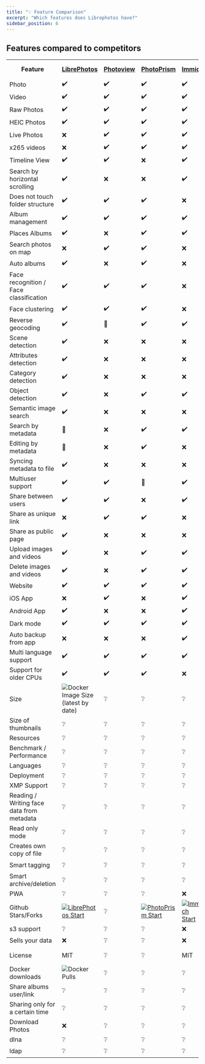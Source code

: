 ```yaml
---
title: "💡 Feature Comparison"
excerpt: "Which features does Librephotos have?"
sidebar_position: 6
---
```


## Features compared to competitors

<table>
    <p hidden>Contributors to table
    1. derneuere - Initial .md list
    2. Quartztester - html refactor, add programs, add categories
    </p>
    <tr>
        <th >Feature</th>
        <th><a href="https://github.com/LibrePhotos/LibrePhotos">LibrePhotos</a></th>
        <th><a href="https://github.com/Photoview/Photoview">Photoview</a></th>
        <th><a href="https://github.com/Photoprism/Photoprism">PhotoPrism</a></th>
        <th><a href="https://github.com/alextran1502/immich">Immich</a></th>
        <th><a href="https://github.com/photonixapp/photonix">Photonix</a></th>
        <th><a href="https://github.com/Webreaper/Damselfly">Damselfly</a></th>
        <th><a href="https://www.synology.com/en-us/dsm/feature/photos">Synology Photos</a></th>
        <th><a href="https://github.com/lomorage/homepage">Lomorage</a></th>
        <th><a href="https://github.com/Piwigo/Piwigo">Piwigo</a></th>
        <th><a href="https://github.com/photostructure">Photos tructure</a></th>
        <th><a href="https://github.com/bpatrik/PiGallery2/">PiGallery2</a></th>
        <th><a href="https://github.com/LycheeOrg/Lychee">Lychee</a></th>
        <th><a href="https://photos.google.com/">Google Photos</a></th>
       <th><a href="https://invent.kde.org/graphics/digikam">digiKam</a></th>
    </tr>
    <tr>
        <td>Photo</td>
        <p hidden>LibrePhotos</p>    <td>✔️</td>
        <p hidden>Photoview</p>      <td>✔️</td>
        <p hidden>PhotoPrism</p>     <td>✔️</td>
        <p hidden>Immich</p>         <td>✔️</td>
        <p hidden>Photonix</p>       <td>✔️</td>
        <p hidden>Damselfly</p>      <td>✔️</td>
        <p hidden>Synology Photos</p><td>✔️</td>
        <p hidden>Lomorage</p>       <td>✔️</td>
        <p hidden>Piwigo</p>         <td>✔️</td>
        <p hidden>Photostructure</p> <td>✔️</td>
        <p hidden>PiGallery2</p>     <td>✔️</td>
        <p hidden>Lychee</p>         <td>✔️</td>
        <p hidden>Google Photos</p>  <td>✔️</td>
        <p hidden>digiKam</p>        <td>✔️</td>
    </tr>
    <tr>
        <td>Video</td>
        <p hidden>LibrePhotos</p>    <td>✔️</td>
        <p hidden>Photoview</p>      <td>✔️</td>
        <p hidden>PhotoPrism</p>     <td>✔️</td>
        <p hidden>Immich</p>         <td>✔️</td>
        <p hidden>Photonix</p>       <td>✔️</td>
        <p hidden>Damselfly</p>      <td>❔</td>
        <p hidden>Synology Photos</p><td>✔️</td>
        <p hidden>Lomorage</p>       <td>❔</td>
        <p hidden>Piwigo</p>         <td>❔</td>
        <p hidden>Photostructure</p> <td>❔</td>
        <p hidden>PiGallery2</p>     <td>❔</td>
        <p hidden>Lychee</p>         <td>❔</td>
        <p hidden>Google Photos</p>  <td>✔️</td>
        <p hidden>digiKam</p>        <td>❔</td>
    </tr>
    <tr>
        <td>Raw Photos</td>
        <p hidden>LibrePhotos</p>    <td>✔️</td>
        <p hidden>Photoview</p>      <td>✔️</td>
        <p hidden>PhotoPrism</p>     <td>✔️</td>
        <p hidden>Immich</p>         <td>✔️</td>
        <p hidden>Photonix</p>       <td>✔️</td>
        <p hidden>Damselfly</p>      <td>❔</td>
        <p hidden>Synology Photos</p><td>✔️</td>
        <p hidden>Lomorage</p>       <td>❔</td>
        <p hidden>Piwigo</p>         <td>❔</td>
        <p hidden>Photostructure</p> <td>❔</td>
        <p hidden>PiGallery2</p>     <td>❔</td>
        <p hidden>Lychee</p>         <td>❔</td>
        <p hidden>Google Photos</p>  <td>✔️</td>
        <p hidden>digiKam</p>        <td>❔</td>
    </tr>
    <tr>
        <td>HEIC Photos</td>
        <p hidden>LibrePhotos</p>    <td>✔️</td>
        <p hidden>Photoview</p>      <td>✔️</td>
        <p hidden>PhotoPrism</p>     <td>✔️</td>
        <p hidden>Immich</p>         <td>✔️</td>
        <p hidden>Photonix</p>       <td>✔️</td>
        <p hidden>Damselfly</p>      <td>❔</td>
        <p hidden>Synology Photos</p><td>✔️</td>
        <p hidden>Lomorage</p>       <td>❔</td>
        <p hidden>Piwigo</p>         <td>❔</td>
        <p hidden>Photostructure</p> <td>❔</td>
        <p hidden>PiGallery2</p>     <td>❔</td>
        <p hidden>Lychee</p>         <td>❔</td>
        <p hidden>Google Photos</p>  <td>✔️</td>
        <p hidden>digiKam</p>        <td>❔</td>
    </tr>
    <tr>
        <td>Live Photos</td>
        <p hidden>LibrePhotos</p>    <td>❌</td>
        <p hidden>Photoview</p>      <td>✔️</td>
        <p hidden>PhotoPrism</p>     <td>✔️</td>
        <p hidden>Immich</p>         <td>✔️</td>
        <p hidden>Photonix</p>       <td>❌</td>
        <p hidden>Damselfly</p>      <td>❔</td>
        <p hidden>Synology Photos</p><td>✔️</td>
        <p hidden>Lomorage</p>       <td>❔</td>
        <p hidden>Piwigo</p>         <td>❔</td>
        <p hidden>Photostructure</p> <td>❔</td>
        <p hidden>PiGallery2</p>     <td>❔</td>
        <p hidden>Lychee</p>         <td>❔</td>
        <p hidden>Google Photos</p>  <td>✔️</td>
        <p hidden>digiKam</p>        <td>❔</td>
    </tr>
    <tr>
        <td>x265 videos</td>
        <p hidden>LibrePhotos</p>    <td>❌</td>
        <p hidden>Photoview</p>      <td>✔️</td>
        <p hidden>PhotoPrism</p>     <td>✔️</td>
        <p hidden>Immich</p>         <td>✔️</td>
        <p hidden>Photonix</p>       <td>❌</td>
        <p hidden>Damselfly</p>      <td>❔</td>
        <p hidden>Synology Photos</p><td>❔</td>
        <p hidden>Lomorage</p>       <td>❔</td>
        <p hidden>Piwigo</p>         <td>❔</td>
        <p hidden>Photostructure</p> <td>❔</td>
        <p hidden>PiGallery2</p>     <td>❔</td>
        <p hidden>Lychee</p>         <td>❔</td>
        <p hidden>Google Photos</p>  <td>✔️</td>
        <p hidden>digiKam</p>        <td>❔</td>
    </tr>
    <tr>
        <td>Timeline View</td>
        <p hidden>LibrePhotos</p>    <td>✔️</td>
        <p hidden>Photoview</p>      <td>✔️</td>
        <p hidden>PhotoPrism</p>     <td>❌</td>
        <p hidden>Immich</p>         <td>✔️</td>
        <p hidden>Photonix</p>       <td>✔️</td>
        <p hidden>Damselfly</p>      <td>❔</td>
        <p hidden>Synology Photos</p><td>✔️</td>
        <p hidden>Lomorage</p>       <td>❔</td>
        <p hidden>Piwigo</p>         <td>❔</td>
        <p hidden>Photostructure</p> <td>❔</td>
        <p hidden>PiGallery2</p>     <td>❔</td>
        <p hidden>Lychee</p>         <td>❔</td>
        <p hidden>Google Photos</p>  <td>✔️</td>
        <p hidden>digiKam</p>        <td>❔</td>
    </tr>
    <tr>
        <td>Search by horizontal scrolling</td>
        <p hidden>LibrePhotos</p>    <td>✔️</td>
        <p hidden>Photoview</p>      <td>❌</td>
        <p hidden>PhotoPrism</p>     <td>❌</td>
        <p hidden>Immich</p>         <td>✔️</td>
        <p hidden>Photonix</p>       <td>❌</td>
        <p hidden>Damselfly</p>      <td>❔</td>
        <p hidden>Synology Photos</p><td>❔</td>
        <p hidden>Lomorage</p>       <td>❔</td>
        <p hidden>Piwigo</p>         <td>❔</td>
        <p hidden>Photostructure</p> <td>❔</td>
        <p hidden>PiGallery2</p>     <td>❔</td>
        <p hidden>Lychee</p>         <td>❔</td>
        <p hidden>Google Photos</p>  <td>❌</td>
        <p hidden>digiKam</p>        <td>❔</td>
    </tr>
    <tr>
        <td>Does not touch folder structure</td>
        <p hidden>LibrePhotos</p>    <td>✔️</td>
        <p hidden>Photoview</p>      <td>✔️</td>
        <p hidden>PhotoPrism</p>     <td>✔️</td>
        <p hidden>Immich</p>         <td>❌</td>
        <p hidden>Photonix</p>       <td>❌</td>
        <p hidden>Damselfly</p>      <td>❔</td>
        <p hidden>Synology Photos</p><td>✔️</td>
        <p hidden>Lomorage</p>       <td>❔</td>
        <p hidden>Piwigo</p>         <td>❔</td>
        <p hidden>Photostructure</p> <td>❔</td>
        <p hidden>PiGallery2</p>     <td>❔</td>
        <p hidden>Lychee</p>         <td>❔</td>
        <p hidden>Google Photos</p>  <td>✔️</td>
        <p hidden>digiKam</p>        <td>❔</td>
    </tr>
    <tr>
        <td>Album management</td>
        <p hidden>LibrePhotos</p>    <td>✔️</td>
        <p hidden>Photoview</p>      <td>✔️</td>
        <p hidden>PhotoPrism</p>     <td>✔️</td>
        <p hidden>Immich</p>         <td>✔️</td>
        <p hidden>Photonix</p>       <td>✔️</td>
        <p hidden>Damselfly</p>      <td>❔</td>
        <p hidden>Synology Photos</p><td>✔️</td>
        <p hidden>Lomorage</p>       <td>❔</td>
        <p hidden>Piwigo</p>         <td>❔</td>
        <p hidden>Photostructure</p> <td>❔</td>
        <p hidden>PiGallery2</p>     <td>❔</td>
        <p hidden>Lychee</p>         <td>❔</td>
        <p hidden>Google Photos</p>  <td>✔️</td>
        <p hidden>digiKam</p>        <td>❔</td>
    </tr>
    <tr>
        <td>Places Albums</td>
        <p hidden>LibrePhotos</p>    <td>✔️</td>
        <p hidden>Photoview</p>      <td>❌</td>
        <p hidden>PhotoPrism</p>     <td>✔️</td>
        <p hidden>Immich</p>         <td>✔️</td>
        <p hidden>Photonix</p>       <td>✔️</td>
        <p hidden>Damselfly</p>      <td>❔</td>
        <p hidden>Synology Photos</p><td>✔️</td>
        <p hidden>Lomorage</p>       <td>❔</td>
        <p hidden>Piwigo</p>         <td>❔</td>
        <p hidden>Photostructure</p> <td>❔</td>
        <p hidden>PiGallery2</p>     <td>❔</td>
        <p hidden>Lychee</p>         <td>❔</td>
        <p hidden>Google Photos</p>  <td>✔️</td>
        <p hidden>digiKam</p>        <td>❔</td>
    </tr>
    <tr>
        <td>Search photos on map</td>
        <p hidden>LibrePhotos</p>    <td>❌</td>
        <p hidden>Photoview</p>      <td>✔️</td>
        <p hidden>PhotoPrism</p>     <td>✔️</td>
        <p hidden>Immich</p>         <td>❌</td>
        <p hidden>Photonix</p>       <td>✔️</td>
        <p hidden>Damselfly</p>      <td>❔</td>
        <p hidden>Synology Photos</p><td>✔️</td>
        <p hidden>Lomorage</p>       <td>❔</td>
        <p hidden>Piwigo</p>         <td>❔</td>
        <p hidden>Photostructure</p> <td>❔</td>
        <p hidden>PiGallery2</p>     <td>❔</td>
        <p hidden>Lychee</p>         <td>❔</td>
        <p hidden>Google Photos</p>  <td>✔️</td>
        <p hidden>digiKam</p>        <td>❔</td>
    </tr>
    <tr>
        <td>Auto albums</td>
        <p hidden>LibrePhotos</p>    <td>✔️</td>
        <p hidden>Photoview</p>      <td>❌</td>
        <p hidden>PhotoPrism</p>     <td>✔️</td>
        <p hidden>Immich</p>         <td>❌</td>
        <p hidden>Photonix</p>       <td>❌</td>
        <p hidden>Damselfly</p>      <td>❔</td>
        <p hidden>Synology Photos</p><td>✔️</td>
        <p hidden>Lomorage</p>       <td>❔</td>
        <p hidden>Piwigo</p>         <td>❔</td>
        <p hidden>Photostructure</p> <td>❔</td>
        <p hidden>PiGallery2</p>     <td>❔</td>
        <p hidden>Lychee</p>         <td>❔</td>
        <p hidden>Google Photos</p>  <td>✔️</td>
        <p hidden>digiKam</p>        <td>❔</td>
    </tr>
    <tr>
        <td>Face recognition / Face classification</td>
        <p hidden>LibrePhotos</p>    <td>✔️</td>
        <p hidden>Photoview</p>      <td>✔️</td>
        <p hidden>PhotoPrism</p>     <td>✔️</td>
        <p hidden>Immich</p>         <td>❌</td>
        <p hidden>Photonix</p>       <td>✔️</td>
        <p hidden>Damselfly</p>      <td>❔</td>
        <p hidden>Synology Photos</p><td>✔️<a href="https://kb.synology.com/en-uk/DSM/tutorial/Which_Synology_NAS_models_support_the_facial_recognition_feature_on_Synology_Photos">*</a></td>
        <p hidden>Lomorage</p>       <td>❔</td>
        <p hidden>Piwigo</p>         <td>❔</td>
        <p hidden>Photostructure</p> <td>❔</td>
        <p hidden>PiGallery2</p>     <td>❔</td>
        <p hidden>Lychee</p>         <td>❔</td>
        <p hidden>Google Photos</p>  <td>✔️</td>
        <p hidden>digiKam</p>        <td>❔</td>
    </tr>
    <tr>
        <td>Face clustering</td>
        <p hidden>LibrePhotos</p>    <td>✔️</td>
        <p hidden>Photoview</p>      <td>✔️</td>
        <p hidden>PhotoPrism</p>     <td>✔️</td>
        <p hidden>Immich</p>         <td>❌</td>
        <p hidden>Photonix</p>       <td>❌</td>
        <p hidden>Damselfly</p>      <td>❔</td>
        <p hidden>Synology Photos</p><td>✔️</td>
        <p hidden>Lomorage</p>       <td>❔</td>
        <p hidden>Piwigo</p>         <td>❔</td>
        <p hidden>Photostructure</p> <td>❔</td>
        <p hidden>PiGallery2</p>     <td>❔</td>
        <p hidden>Lychee</p>         <td>❔</td>
        <p hidden>Google Photos</p>  <td>✔️</td>
        <p hidden>digiKam</p>        <td>❔</td>
    </tr>
    <tr>
        <td>Reverse geocoding</td>
        <p hidden>LibrePhotos</p>    <td>✔️</td>
        <p hidden>Photoview</p>      <td>🚧</td>
        <p hidden>PhotoPrism</p>     <td>✔️</td>
        <p hidden>Immich</p>         <td>✔️</td>
        <p hidden>Photonix</p>       <td>✔️</td>
        <p hidden>Damselfly</p>      <td>❔</td>
        <p hidden>Synology Photos</p><td>❌</td>
        <p hidden>Lomorage</p>       <td>❔</td>
        <p hidden>Piwigo</p>         <td>❔</td>
        <p hidden>Photostructure</p> <td>❔</td>
        <p hidden>PiGallery2</p>     <td>❔</td>
        <p hidden>Lychee</p>         <td>❔</td>
        <p hidden>Google Photos</p>  <td>✔️</td>
        <p hidden>digiKam</p>        <td>❔</td>
    </tr>
    <tr>
        <td>Scene detection</td>
        <p hidden>LibrePhotos</p>    <td>✔️</td>
        <p hidden>Photoview</p>      <td>❌</td>
        <p hidden>PhotoPrism</p>     <td>❌</td>
        <p hidden>Immich</p>         <td>❌</td>
        <p hidden>Photonix</p>       <td>❌</td>
        <p hidden>Damselfly</p>      <td>❔</td>
        <p hidden>Synology Photos</p><td>❔</td>
        <p hidden>Lomorage</p>       <td>❔</td>
        <p hidden>Piwigo</p>         <td>❔</td>
        <p hidden>Photostructure</p> <td>❔</td>
        <p hidden>PiGallery2</p>     <td>❔</td>
        <p hidden>Lychee</p>         <td>❔</td>
        <p hidden>Google Photos</p>  <td>✔️</td>
        <p hidden>digiKam</p>        <td>❔</td>
    </tr>
    <tr>
        <td>Attributes detection</td>
        <p hidden>LibrePhotos</p>    <td>✔️</td>
        <p hidden>Photoview</p>      <td>❌</td>
        <p hidden>PhotoPrism</p>     <td>❌</td>
        <p hidden>Immich</p>         <td>❌</td>
        <p hidden>Photonix</p>       <td>✔️</td>
        <p hidden>Damselfly</p>      <td>❔</td>
        <p hidden>Synology Photos</p><td>❔</td>
        <p hidden>Lomorage</p>       <td>❔</td>
        <p hidden>Piwigo</p>         <td>❔</td>
        <p hidden>Photostructure</p> <td>❔</td>
        <p hidden>PiGallery2</p>     <td>❔</td>
        <p hidden>Lychee</p>         <td>❔</td>
        <p hidden>Google Photos</p>  <td>✔️</td>
        <p hidden>digiKam</p>        <td>❔</td>
    </tr>
    <tr>
        <td>Category detection</td>
        <p hidden>LibrePhotos</p>    <td>✔️</td>
        <p hidden>Photoview</p>      <td>❌</td>
        <p hidden>PhotoPrism</p>     <td>❌</td>
        <p hidden>Immich</p>         <td>❌</td>
        <p hidden>Photonix</p>       <td>❌</td>
        <p hidden>Damselfly</p>      <td>❔</td>
        <p hidden>Synology Photos</p><td>❔</td>
        <p hidden>Lomorage</p>       <td>❔</td>
        <p hidden>Piwigo</p>         <td>❔</td>
        <p hidden>Photostructure</p> <td>❔</td>
        <p hidden>PiGallery2</p>     <td>❔</td>
        <p hidden>Lychee</p>         <td>❔</td>
        <p hidden>Google Photos</p>  <td>✔️</td>
        <p hidden>digiKam</p>        <td>❔</td>
    </tr>
    <tr>
        <td>Object detection</td>
        <p hidden>LibrePhotos</p>    <td>✔️</td>
        <p hidden>Photoview</p>      <td>❌</td>
        <p hidden>PhotoPrism</p>     <td>✔️</td>
        <p hidden>Immich</p>         <td>✔️</td>
        <p hidden>Photonix</p>       <td>✔️</td>
        <p hidden>Damselfly</p>      <td>❔</td>
        <p hidden>Synology Photos</p><td>✔️</td>
        <p hidden>Lomorage</p>       <td>❔</td>
        <p hidden>Piwigo</p>         <td>❔</td>
        <p hidden>Photostructure</p> <td>❔</td>
        <p hidden>PiGallery2</p>     <td>❔</td>
        <p hidden>Lychee</p>         <td>❔</td>
        <p hidden>Google Photos</p>  <td>✔️</td>
        <p hidden>digiKam</p>        <td>❔</td>
    </tr>
    <tr>
        <td>Semantic image search</td>
        <p hidden>LibrePhotos</p>    <td>✔️</td>
        <p hidden>Photoview</p>      <td>❌</td>
        <p hidden>PhotoPrism</p>     <td>❌</td>
        <p hidden>Immich</p>         <td>❌</td>
        <p hidden>Photonix</p>       <td>❌</td>
        <p hidden>Damselfly</p>      <td>❔</td>
        <p hidden>Synology Photos</p><td>❔</td>
        <p hidden>Lomorage</p>       <td>❔</td>
        <p hidden>Piwigo</p>         <td>❔</td>
        <p hidden>Photostructure</p> <td>❔</td>
        <p hidden>PiGallery2</p>     <td>❔</td>
        <p hidden>Lychee</p>         <td>❔</td>
        <p hidden>Google Photos</p>  <td>✔️</td>
        <p hidden>digiKam</p>        <td>❔</td>
    </tr>
    <tr>
        <td>Search by metadata</td>
        <p hidden>LibrePhotos</p>    <td>🚧</td>
        <p hidden>Photoview</p>      <td>❌</td>
        <p hidden>PhotoPrism</p>     <td>✔️</td>
        <p hidden>Immich</p>         <td>✔️</td>
        <p hidden>Photonix</p>       <td>✔️</td>
        <p hidden>Damselfly</p>      <td>❔</td>
        <p hidden>Synology Photos</p><td>✔️</td>
        <p hidden>Lomorage</p>       <td>❔</td>
        <p hidden>Piwigo</p>         <td>❔</td>
        <p hidden>Photostructure</p> <td>❔</td>
        <p hidden>PiGallery2</p>     <td>❔</td>
        <p hidden>Lychee</p>         <td>❔</td>
        <p hidden>Google Photos</p>  <td>✔️</td>
        <p hidden>digiKam</p>        <td>❔</td>
    </tr>
    <tr>
        <td>Editing by metadata</td>
        <p hidden>LibrePhotos</p>    <td>🚧</td>
        <p hidden>Photoview</p>      <td>❌</td>
        <p hidden>PhotoPrism</p>     <td>✔️</td>
        <p hidden>Immich</p>         <td>❌</td>
        <p hidden>Photonix</p>       <td>❌</td>
        <p hidden>Damselfly</p>      <td>❔</td>
        <p hidden>Synology Photos</p><td>❔</td>
        <p hidden>Lomorage</p>       <td>❔</td>
        <p hidden>Piwigo</p>         <td>❔</td>
        <p hidden>Photostructure</p> <td>❔</td>
        <p hidden>PiGallery2</p>     <td>❔</td>
        <p hidden>Lychee</p>         <td>❔</td>
        <p hidden>Google Photos</p>  <td>❔</td>
        <p hidden>digiKam</p>        <td>❔</td>
    </tr>
    <tr>
        <td>Syncing metadata to file</td>
        <p hidden>LibrePhotos</p>    <td>✔️</td>
        <p hidden>Photoview</p>      <td>❌</td>
        <p hidden>PhotoPrism</p>     <td>❌</td>
        <p hidden>Immich</p>         <td>❌</td>
        <p hidden>Photonix</p>       <td>❌</td>
        <p hidden>Damselfly</p>      <td>❔</td>
        <p hidden>Synology Photos</p><td>❔</td>
        <p hidden>Lomorage</p>       <td>❔</td>
        <p hidden>Piwigo</p>         <td>❔</td>
        <p hidden>Photostructure</p> <td>❔</td>
        <p hidden>PiGallery2</p>     <td>❔</td>
        <p hidden>Lychee</p>         <td>❔</td>
        <p hidden>Google Photos</p>  <td>❔</td>
        <p hidden>digiKam</p>        <td>❔</td>
    </tr>
    <tr>
        <td>Multiuser support</td>
        <p hidden>LibrePhotos</p>    <td>✔️</td>
        <p hidden>Photoview</p>      <td>✔️</td>
        <p hidden>PhotoPrism</p>     <td>🚧</td>
        <p hidden>Immich</p>         <td>✔️</td>
        <p hidden>Photonix</p>       <td>❌</td>
        <p hidden>Damselfly</p>      <td>❔</td>
        <p hidden>Synology Photos</p><td>✔️</td>
        <p hidden>Lomorage</p>       <td>❔</td>
        <p hidden>Piwigo</p>         <td>❔</td>
        <p hidden>Photostructure</p> <td>❔</td>
        <p hidden>PiGallery2</p>     <td>❔</td>
        <p hidden>Lychee</p>         <td>❔</td>
        <p hidden>Google Photos</p>  <td>✔️</td>
        <p hidden>digiKam</p>        <td>❔</td>
    </tr>
    <tr>
        <td>Share between users</td>
        <p hidden>LibrePhotos</p>    <td>✔️</td>
        <p hidden>Photoview</p>      <td>✔️</td>
        <p hidden>PhotoPrism</p>     <td>❌</td>
        <p hidden>Immich</p>         <td>✔️</td>
        <p hidden>Photonix</p>       <td>❌</td>
        <p hidden>Damselfly</p>      <td>❔</td>
        <p hidden>Synology Photos</p><td>✔️</td>
        <p hidden>Lomorage</p>       <td>❔</td>
        <p hidden>Piwigo</p>         <td>❔</td>
        <p hidden>Photostructure</p> <td>❔</td>
        <p hidden>PiGallery2</p>     <td>❔</td>
        <p hidden>Lychee</p>         <td>❔</td>
        <p hidden>Google Photos</p>  <td>✔️</td>
        <p hidden>digiKam</p>        <td>❔</td>
    </tr>
    <tr>
        <td>Share as unique link</td>
        <p hidden>LibrePhotos</p>    <td>❌</td>
        <p hidden>Photoview</p>      <td>✔️</td>
        <p hidden>PhotoPrism</p>     <td>✔️</td>
        <p hidden>Immich</p>         <td>❌</td>
        <p hidden>Photonix</p>       <td>❌</td>
        <p hidden>Damselfly</p>      <td>❔</td>
        <p hidden>Synology Photos</p><td>✔️</td>
        <p hidden>Lomorage</p>       <td>❔</td>
        <p hidden>Piwigo</p>         <td>❔</td>
        <p hidden>Photostructure</p> <td>❔</td>
        <p hidden>PiGallery2</p>     <td>❔</td>
        <p hidden>Lychee</p>         <td>❔</td>
        <p hidden>Google Photos</p>  <td>✔️</td>
        <p hidden>digiKam</p>        <td>❔</td>
    </tr>
    <tr>
        <td>Share as public page</td>
        <p hidden>LibrePhotos</p>    <td>✔️</td>
        <p hidden>Photoview</p>      <td>❌</td>
        <p hidden>PhotoPrism</p>     <td>❌</td>
        <p hidden>Immich</p>         <td>❌</td>
        <p hidden>Photonix</p>       <td>❌</td>
        <p hidden>Damselfly</p>      <td>❔</td>
        <p hidden>Synology Photos</p><td>✔️</td>
        <p hidden>Lomorage</p>       <td>❔</td>
        <p hidden>Piwigo</p>         <td>❔</td>
        <p hidden>Photostructure</p> <td>❔</td>
        <p hidden>PiGallery2</p>     <td>❔</td>
        <p hidden>Lychee</p>         <td>❔</td>
        <p hidden>Google Photos</p>  <td>❔</td>
        <p hidden>digiKam</p>        <td>❔</td>
    </tr>
    <tr>
        <td>Upload images and videos</td>
        <p hidden>LibrePhotos</p>    <td>✔️</td>
        <p hidden>Photoview</p>      <td>❌</td>
        <p hidden>PhotoPrism</p>     <td>✔️</td>
        <p hidden>Immich</p>         <td>✔️</td>
        <p hidden>Photonix</p>       <td>🚧</td>
        <p hidden>Damselfly</p>      <td>❔</td>
        <p hidden>Synology Photos</p><td>✔️</td>
        <p hidden>Lomorage</p>       <td>❔</td>
        <p hidden>Piwigo</p>         <td>❔</td>
        <p hidden>Photostructure</p> <td>❔</td>
        <p hidden>PiGallery2</p>     <td>❔</td>
        <p hidden>Lychee</p>         <td>❔</td>
        <p hidden>Google Photos</p>  <td>✔️</td>
        <p hidden>digiKam</p>        <td>❔</td>
    </tr>
    <tr>
        <td>Delete images and videos</td>
        <p hidden>LibrePhotos</p>    <td>✔️</td>
        <p hidden>Photoview</p>      <td>❌</td>
        <p hidden>PhotoPrism</p>     <td>✔️</td>
        <p hidden>Immich</p>         <td>✔️</td>
        <p hidden>Photonix</p>       <td>❌</td>
        <p hidden>Damselfly</p>      <td>❔</td>
        <p hidden>Synology Photos</p><td>✔️</td>
        <p hidden>Lomorage</p>       <td>❔</td>
        <p hidden>Piwigo</p>         <td>❔</td>
        <p hidden>Photostructure</p> <td>❔</td>
        <p hidden>PiGallery2</p>     <td>❔</td>
        <p hidden>Lychee</p>         <td>❔</td>
        <p hidden>Google Photos</p>  <td>✔️</td>
        <p hidden>digiKam</p>        <td>❔</td>
    </tr>
    <tr>
        <td>Website</td>
        <p hidden>LibrePhotos</p>    <td>✔️</td>
        <p hidden>Photoview</p>      <td>✔️</td>
        <p hidden>PhotoPrism</p>     <td>✔️</td>
        <p hidden>Immich</p>         <td>✔️</td>
        <p hidden>Photonix</p>       <td>✔️</td>
        <p hidden>Damselfly</p>      <td>❔</td>
        <p hidden>Synology Photos</p><td>✔️</td>
        <p hidden>Lomorage</p>       <td>❔</td>
        <p hidden>Piwigo</p>         <td>❔</td>
        <p hidden>Photostructure</p> <td>❔</td>
        <p hidden>PiGallery2</p>     <td>❔</td>
        <p hidden>Lychee</p>         <td>❔</td>
        <p hidden>Google Photos</p>  <td>✔️</td>
        <p hidden>digiKam</p>        <td>❔</td>
    </tr>
    <tr>
        <td>iOS App</td>
        <p hidden>LibrePhotos</p>    <td>❌</td>
        <p hidden>Photoview</p>      <td>✔️</td>
        <p hidden>PhotoPrism</p>     <td>❌</td>
        <p hidden>Immich</p>         <td>✔️</td>
        <p hidden>Photonix</p>       <td>✔️</td>
        <p hidden>Damselfly</p>      <td>❔</td>
        <p hidden>Synology Photos</p><td>✔️</td>
        <p hidden>Lomorage</p>       <td>❔</td>
        <p hidden>Piwigo</p>         <td>❔</td>
        <p hidden>Photostructure</p> <td>❔</td>
        <p hidden>PiGallery2</p>     <td>❔</td>
        <p hidden>Lychee</p>         <td>❔</td>
        <p hidden>Google Photos</p>  <td>✔️</td>
        <p hidden>digiKam</p>        <td>❔</td>
    </tr>
    <tr>
        <td>Android App</td>
        <p hidden>LibrePhotos</p>    <td>✔️</td>
        <p hidden>Photoview</p>      <td>❌</td>
        <p hidden>PhotoPrism</p>     <td>❌</td>
        <p hidden>Immich</p>         <td>✔️</td>
        <p hidden>Photonix</p>       <td>✔️</td>
        <p hidden>Damselfly</p>      <td>❔</td>
        <p hidden>Synology Photos</p><td>✔️</td>
        <p hidden>Lomorage</p>       <td>❔</td>
        <p hidden>Piwigo</p>         <td>❔</td>
        <p hidden>Photostructure</p> <td>❔</td>
        <p hidden>PiGallery2</p>     <td>❔</td>
        <p hidden>Lychee</p>         <td>❔</td>
        <p hidden>Google Photos</p>  <td>✔️</td>
        <p hidden>digiKam</p>        <td>❔</td>
    </tr>
    <tr>
        <td>Dark mode</td>
        <p hidden>LibrePhotos</p>    <td>✔️</td>
        <p hidden>Photoview</p>      <td>✔️</td>
        <p hidden>PhotoPrism</p>     <td>✔️</td>
        <p hidden>Immich</p>         <td>✔️</td>
        <p hidden>Photonix</p>       <td>✔️</td>
        <p hidden>Damselfly</p>      <td>❔</td>
        <p hidden>Synology Photos</p><td>❔</td>
        <p hidden>Lomorage</p>       <td>❔</td>
        <p hidden>Piwigo</p>         <td>❔</td>
        <p hidden>Photostructure</p> <td>❔</td>
        <p hidden>PiGallery2</p>     <td>❔</td>
        <p hidden>Lychee</p>         <td>❔</td>
        <p hidden>Google Photos</p>  <td>❔</td>
        <p hidden>digiKam</p>        <td>❔</td>
    </tr>
    <tr>
        <td>Auto backup from app</td>
        <p hidden>LibrePhotos</p>    <td>❌</td>
        <p hidden>Photoview</p>      <td>❌</td>
        <p hidden>PhotoPrism</p>     <td>❌</td>
        <p hidden>Immich</p>         <td>✔️</td>
        <p hidden>Photonix</p>       <td>❌</td>
        <p hidden>Damselfly</p>      <td>❔</td>
        <p hidden>Synology Photos</p><td>✔️</td>
        <p hidden>Lomorage</p>       <td>❔</td>
        <p hidden>Piwigo</p>         <td>❔</td>
        <p hidden>Photostructure</p> <td>❔</td>
        <p hidden>PiGallery2</p>     <td>❔</td>
        <p hidden>Lychee</p>         <td>❔</td>
        <p hidden>Google Photos</p>  <td>✔️</td>
        <p hidden>digiKam</p>        <td>❔</td>
    </tr>
    <tr>
        <td>Multi language support</td>
        <p hidden>LibrePhotos</p>    <td>✔️</td>
        <p hidden>Photoview</p>      <td>✔️</td>
        <p hidden>PhotoPrism</p>     <td>✔️</td>
        <p hidden>Immich</p>         <td>✔️</td>
        <p hidden>Photonix</p>       <td>❌</td>
        <p hidden>Damselfly</p>      <td>❔</td>
        <p hidden>Synology Photos</p><td>✔️</td>
        <p hidden>Lomorage</p>       <td>❔</td>
        <p hidden>Piwigo</p>         <td>❔</td>
        <p hidden>Photostructure</p> <td>❔</td>
        <p hidden>PiGallery2</p>     <td>❔</td>
        <p hidden>Lychee</p>         <td>❔</td>
        <p hidden>Google Photos</p>  <td>✔️</td>
        <p hidden>digiKam</p>        <td>❔</td>
    </tr>
    <tr>
        <td>Support for older CPUs</td>
        <p hidden>LibrePhotos</p>    <td>✔️</td>
        <p hidden>Photoview</p>      <td>✔️</td>
        <p hidden>PhotoPrism</p>     <td>✔️</td>
        <p hidden>Immich</p>         <td>❌</td>
        <p hidden>Photonix</p>       <td>✔️</td>
        <p hidden>Damselfly</p>      <td>❔</td>
        <p hidden>Synology Photos</p><td>✔️</td>
        <p hidden>Lomorage</p>       <td>❔</td>
        <p hidden>Piwigo</p>         <td>❔</td>
        <p hidden>Photostructure</p> <td>❔</td>
        <p hidden>PiGallery2</p>     <td>❔</td>
        <p hidden>Lychee</p>         <td>❔</td>
        <p hidden>Google Photos</p>  <td>N/A</td>
        <p hidden>digiKam</p>        <td>❔</td>
    </tr>
    <tr>
        <td>Size</td>
        <p hidden>LibrePhotos</p>    <td><img alt="Docker Image Size (latest by date)" src="https://img.shields.io/docker/image-size/reallibrephotos/singleton"/></td>
        <p hidden>Photoview</p>      <td>❔</td>
        <p hidden>PhotoPrism</p>     <td>❔</td>
        <p hidden>Immich</p>         <td>❔</td>
        <p hidden>Photonix</p>       <td>❔</td>
        <p hidden>Damselfly</p>      <td>❔</td>
        <p hidden>Synology Photos</p><td>❔</td>
        <p hidden>Lomorage</p>       <td>❔</td>
        <p hidden>Piwigo</p>         <td>❔</td>
        <p hidden>Photostructure</p> <td>❔</td>
        <p hidden>PiGallery2</p>     <td>❔</td>
        <p hidden>Lychee</p>         <td>❔</td>
        <p hidden>Google Photos</p>  <td>N/A</td>
        <p hidden>digiKam</p>        <td>❔</td>
    </tr>
    <tr>
        <td>Size of thumbnails</td>
        <p hidden>LibrePhotos</p>    <td>❔</td>
        <p hidden>Photoview</p>      <td>❔</td>
        <p hidden>PhotoPrism</p>     <td>❔</td>
        <p hidden>Immich</p>         <td>❔</td>
        <p hidden>Photonix</p>       <td>❔</td>
        <p hidden>Damselfly</p>      <td>❔</td>
        <p hidden>Synology Photos</p><td>❔</td>
        <p hidden>Lomorage</p>       <td>❔</td>
        <p hidden>Piwigo</p>         <td>❔</td>
        <p hidden>Photostructure</p> <td>❔</td>
        <p hidden>PiGallery2</p>     <td>❔</td>
        <p hidden>Lychee</p>         <td>❔</td>
        <p hidden>Google Photos</p>  <td>❔</td>
        <p hidden>digiKam</p>        <td>❔</td>
    </tr>
    <tr>
        <td>Resources</td>
        <p hidden>LibrePhotos</p>    <td>❔</td>
        <p hidden>Photoview</p>      <td>❔</td>
        <p hidden>PhotoPrism</p>     <td>❔</td>
        <p hidden>Immich</p>         <td>❔</td>
        <p hidden>Photonix</p>       <td>❔</td>
        <p hidden>Damselfly</p>      <td>❔</td>
        <p hidden>Synology Photos</p><td>❔</td>
        <p hidden>Lomorage</p>       <td>❔</td>
        <p hidden>Piwigo</p>         <td>❔</td>
        <p hidden>Photostructure</p> <td>❔</td>
        <p hidden>PiGallery2</p>     <td>❔</td>
        <p hidden>Lychee</p>         <td>❔</td>
        <p hidden>Google Photos</p>  <td>N/A</td>
        <p hidden>digiKam</p>        <td>❔</td>
    </tr>
    <tr>
        <td>Benchmark / Performance</td>
        <p hidden>LibrePhotos</p>    <td>❔</td>
        <p hidden>Photoview</p>      <td>❔</td>
        <p hidden>PhotoPrism</p>     <td>❔</td>
        <p hidden>Immich</p>         <td>❔</td>
        <p hidden>Photonix</p>       <td>❔</td>
        <p hidden>Damselfly</p>      <td>❔</td>
        <p hidden>Synology Photos</p><td>❔</td>
        <p hidden>Lomorage</p>       <td>❔</td>
        <p hidden>Piwigo</p>         <td>❔</td>
        <p hidden>Photostructure</p> <td>❔</td>
        <p hidden>PiGallery2</p>     <td>❔</td>
        <p hidden>Lychee</p>         <td>❔</td>
        <p hidden>Google Photos</p>  <td>❔</td>
        <p hidden>digiKam</p>        <td>❔</td>
    </tr>
    <tr>
        <td>Languages</td>
        <p hidden>LibrePhotos</p>    <td>❔</td>
        <p hidden>Photoview</p>      <td>❔</td>
        <p hidden>PhotoPrism</p>     <td>❔</td>
        <p hidden>Immich</p>         <td>❔</td>
        <p hidden>Photonix</p>       <td>❔</td>
        <p hidden>Damselfly</p>      <td>❔</td>
        <p hidden>Synology Photos</p><td>❔</td>
        <p hidden>Lomorage</p>       <td>❔</td>
        <p hidden>Piwigo</p>         <td>❔</td>
        <p hidden>Photostructure</p> <td>❔</td>
        <p hidden>PiGallery2</p>     <td>❔</td>
        <p hidden>Lychee</p>         <td>❔</td>
        <p hidden>Google Photos</p>  <td>❔</td>
        <p hidden>digiKam</p>        <td>❔</td>
    </tr>
    <tr>
        <td>Deployment</td>
        <p hidden>LibrePhotos</p>    <td>❔</td>
        <p hidden>Photoview</p>      <td>❔</td>
        <p hidden>PhotoPrism</p>     <td>❔</td>
        <p hidden>Immich</p>         <td>❔</td>
        <p hidden>Photonix</p>       <td>❔</td>
        <p hidden>Damselfly</p>      <td>❔</td>
        <p hidden>Synology Photos</p><td>❔</td>
        <p hidden>Lomorage</p>       <td>❔</td>
        <p hidden>Piwigo</p>         <td>❔</td>
        <p hidden>Photostructure</p> <td>❔</td>
        <p hidden>PiGallery2</p>     <td>❔</td>
        <p hidden>Lychee</p>         <td>❔</td>
        <p hidden>Google Photos</p>  <td>SaaS</td>
        <p hidden>digiKam</p>        <td>❔</td>
    </tr>
    <tr>
        <td>XMP Support</td>
        <p hidden>LibrePhotos</p>    <td>❔</td>
        <p hidden>Photoview</p>      <td>❔</td>
        <p hidden>PhotoPrism</p>     <td>❔</td>
        <p hidden>Immich</p>         <td>❔</td>
        <p hidden>Photonix</p>       <td>❔</td>
        <p hidden>Damselfly</p>      <td>❔</td>
        <p hidden>Synology Photos</p><td>❔</td>
        <p hidden>Lomorage</p>       <td>❔</td>
        <p hidden>Piwigo</p>         <td>❔</td>
        <p hidden>Photostructure</p> <td>❔</td>
        <p hidden>PiGallery2</p>     <td>❔</td>
        <p hidden>Lychee</p>         <td>❔</td>
        <p hidden>Google Photos</p>  <td>❔</td>
        <p hidden>digiKam</p>        <td>❔</td>
    </tr>
    <tr>
        <td>Reading / Writing face data from metadata</td>
        <p hidden>LibrePhotos</p>    <td>❔</td>
        <p hidden>Photoview</p>      <td>❔</td>
        <p hidden>PhotoPrism</p>     <td>❔</td>
        <p hidden>Immich</p>         <td>❔</td>
        <p hidden>Photonix</p>       <td>❔</td>
        <p hidden>Damselfly</p>      <td>❔</td>
        <p hidden>Synology Photos</p><td>❔</td>
        <p hidden>Lomorage</p>       <td>❔</td>
        <p hidden>Piwigo</p>         <td>❔</td>
        <p hidden>Photostructure</p> <td>❔</td>
        <p hidden>PiGallery2</p>     <td>❔</td>
        <p hidden>Lychee</p>         <td>❔</td>
        <p hidden>Google Photos</p>  <td>❔</td>
        <p hidden>digiKam</p>        <td>❔</td>
    </tr>
    <tr>
        <td>Read only mode</td>
        <p hidden>LibrePhotos</p>    <td>❔</td>
        <p hidden>Photoview</p>      <td>❔</td>
        <p hidden>PhotoPrism</p>     <td>❔</td>
        <p hidden>Immich</p>         <td>❔</td>
        <p hidden>Photonix</p>       <td>❔</td>
        <p hidden>Damselfly</p>      <td>❔</td>
        <p hidden>Synology Photos</p><td>✔️</td>
        <p hidden>Lomorage</p>       <td>❔</td>
        <p hidden>Piwigo</p>         <td>❔</td>
        <p hidden>Photostructure</p> <td>❔</td>
        <p hidden>PiGallery2</p>     <td>❔</td>
        <p hidden>Lychee</p>         <td>❔</td>
        <p hidden>Google Photos</p>  <td>❌</td>
        <p hidden>digiKam</p>        <td>❔</td>
    </tr>
    <tr>
        <td>Creates own copy of file</td>
        <p hidden>LibrePhotos</p>    <td>❔</td>
        <p hidden>Photoview</p>      <td>❔</td>
        <p hidden>PhotoPrism</p>     <td>❔</td>
        <p hidden>Immich</p>         <td>❔</td>
        <p hidden>Photonix</p>       <td>❔</td>
        <p hidden>Damselfly</p>      <td>❔</td>
        <p hidden>Synology Photos</p><td>❔</td>
        <p hidden>Lomorage</p>       <td>❔</td>
        <p hidden>Piwigo</p>         <td>❔</td>
        <p hidden>Photostructure</p> <td>❔</td>
        <p hidden>PiGallery2</p>     <td>❔</td>
        <p hidden>Lychee</p>         <td>❔</td>
        <p hidden>Google Photos</p>  <td>✔️</td>
        <p hidden>digiKam</p>        <td>❔</td>
    </tr>
    <tr>
        <td>Smart tagging</td>
        <p hidden>LibrePhotos</p>    <td>❔</td>
        <p hidden>Photoview</p>      <td>❔</td>
        <p hidden>PhotoPrism</p>     <td>❔</td>
        <p hidden>Immich</p>         <td>❔</td>
        <p hidden>Photonix</p>       <td>❔</td>
        <p hidden>Damselfly</p>      <td>❔</td>
        <p hidden>Synology Photos</p><td>❔</td>
        <p hidden>Lomorage</p>       <td>❔</td>
        <p hidden>Piwigo</p>         <td>❔</td>
        <p hidden>Photostructure</p> <td>❔</td>
        <p hidden>PiGallery2</p>     <td>❔</td>
        <p hidden>Lychee</p>         <td>❔</td>
        <p hidden>Google Photos</p>  <td>✔️</td>
        <p hidden>digiKam</p>        <td>❔</td>
    </tr>
    <tr>
        <td>Smart archive/deletion</td>
        <p hidden>LibrePhotos</p>    <td>❔</td>
        <p hidden>Photoview</p>      <td>❔</td>
        <p hidden>PhotoPrism</p>     <td>❔</td>
        <p hidden>Immich</p>         <td>❔</td>
        <p hidden>Photonix</p>       <td>❔</td>
        <p hidden>Damselfly</p>      <td>❔</td>
        <p hidden>Synology Photos</p><td>❔</td>
        <p hidden>Lomorage</p>       <td>❔</td>
        <p hidden>Piwigo</p>         <td>❔</td>
        <p hidden>Photostructure</p> <td>❔</td>
        <p hidden>PiGallery2</p>     <td>❔</td>
        <p hidden>Lychee</p>         <td>❔</td>
        <p hidden>Google Photos</p>  <td>❌</td>
        <p hidden>digiKam</p>        <td>❔</td>
    </tr><tr>
        <td>PWA</td>
        <p hidden>LibrePhotos</p>    <td>❔</td>
        <p hidden>Photoview</p>      <td>❔</td>
        <p hidden>PhotoPrism</p>     <td>❔</td>
        <p hidden>Immich</p>         <td>❌</td>
        <p hidden>Photonix</p>       <td>❔</td>
        <p hidden>Damselfly</p>      <td>❔</td>
        <p hidden>Synology Photos</p><td>❔</td>
        <p hidden>Lomorage</p>       <td>❔</td>
        <p hidden>Piwigo</p>         <td>❔</td>
        <p hidden>Photostructure</p> <td>❔</td>
        <p hidden>PiGallery2</p>     <td>❔</td>
        <p hidden>Lychee</p>         <td>❔</td>
        <p hidden>Google Photos</p>  <td>❔</td>
        <p hidden>digiKam</p>        <td>❔</td>
    </tr>
    <tr>
        <td>Github Stars/Forks</td>
        <p hidden>LibrePhotos</p>    <td><a href="https://github.com/LibrePhotos/librephotos"><img src="https://img.shields.io/github/stars/LibrePhotos/librephotos.svg?style=for-the-badge&color=3F51B5&logoColor=000000" alt="LibrePhotos Start"/></a></td>
        <p hidden>Photoview</p>      <td>❔</td>
        <p hidden>PhotoPrism</p>     <td><a href="https://github.com/photoprism/photoprism"><img src="https://img.shields.io/github/stars/photoprism/photoprism.svg?style=for-the-badge&color=3F51B5&logoColor=000000" alt="PhotoPrism Start"/></a></td>
        <p hidden>Immich</p>         <td><a href="https://github.com/alextran1502/immich"><img src="https://img.shields.io/github/stars/alextran1502/immich.svg?style=for-the-badge&color=3F51B5&logoColor=000000" alt="Immich Start"/></a></td>
        <p hidden>Photonix</p>       <td>❔</td>
        <p hidden>Damselfly</p>      <td>❔</td>
        <p hidden>Synology Photos</p><td>N/A</td>
        <p hidden>Lomorage</p>       <td>❔</td>
        <p hidden>Piwigo</p>         <td>❔</td>
        <p hidden>Photostructure</p> <td>❔</td>
        <p hidden>PiGallery2</p>     <td>❔</td>
        <p hidden>Lychee</p>         <td>❔</td>
        <p hidden>Google Photos</p>  <td>N/A</td>
        <p hidden>digiKam</p>        <td>❔</td>
    </tr>
    <tr>
        <td>s3 support</td>
        <p hidden>LibrePhotos</p>    <td>❔</td>
        <p hidden>Photoview</p>      <td>❔</td>
        <p hidden>PhotoPrism</p>     <td>❔</td>
        <p hidden>Immich</p>         <td>❌</td>
        <p hidden>Photonix</p>       <td>❔</td>
        <p hidden>Damselfly</p>      <td>❔</td>
        <p hidden>Synology Photos</p><td>❌</td>
        <p hidden>Lomorage</p>       <td>❔</td>
        <p hidden>Piwigo</p>         <td>❔</td>
        <p hidden>Photostructure</p> <td>❔</td>
        <p hidden>PiGallery2</p>     <td>❔</td>
        <p hidden>Lychee</p>         <td>❔</td>
        <p hidden>Google Photos</p>  <td>❌</td>
        <p hidden>digiKam</p>        <td>❔</td>
    </tr>
    <tr>
        <td>Sells your data</td>
        <p hidden>LibrePhotos</p>    <td>❌</td>
        <p hidden>Photoview</p>      <td>❔</td>
        <p hidden>PhotoPrism</p>     <td>❔</td>
        <p hidden>Immich</p>         <td>❌</td>
        <p hidden>Photonix</p>       <td>❔</td>
        <p hidden>Damselfly</p>      <td>❔</td>
        <p hidden>Synology Photos</p><td>❔</td>
        <p hidden>Lomorage</p>       <td>❔</td>
        <p hidden>Piwigo</p>         <td>❔</td>
        <p hidden>Photostructure</p> <td>❔</td>
        <p hidden>PiGallery2</p>     <td>❔</td>
        <p hidden>Lychee</p>         <td>❔</td>
        <p hidden>Google Photos</p>  <td>✔️</td>
        <p hidden>digiKam</p>        <td>❔</td>
    </tr>
    <tr>
        <td> License</td>
        <p hidden>LibrePhotos</p>    <td>
        MIT</td>
        <p hidden>Photoview</p>      <td>❔</td>
        <p hidden>PhotoPrism</p>     <td>❔</td>
        <p hidden>Immich</p>         <td>MIT</td>
        <p hidden>Photonix</p>       <td>❔</td>
        <p hidden>Damselfly</p>      <td>❔</td>
        <p hidden>Synology Photos</p><td>❔</td>
        <p hidden>Lomorage</p>       <td>❔</td>
        <p hidden>Piwigo</p>         <td>❔</td>
        <p hidden>Photostructure</p> <td>❔</td>
        <p hidden>PiGallery2</p>     <td>❔</td>
        <p hidden>Lychee</p>         <td>❔</td>
        <p hidden>Google Photos</p>  <td>Google EULA</td>
        <p hidden>digiKam</p>        <td>❔</td>
    </tr>
    <tr>
        <td>Docker downloads</td>
        <p hidden>LibrePhotos</p>    <td><img alt="Docker Pulls" src="https://img.shields.io/docker/pulls/reallibrephotos/librephotos"/></td>
        <p hidden>Photoview</p>      <td>❔</td>
        <p hidden>PhotoPrism</p>     <td>❔</td>
        <p hidden>Immich</p>         <td>❔</td>
        <p hidden>Photonix</p>       <td>❔</td>
        <p hidden>Damselfly</p>      <td>❔</td>
        <p hidden>Synology Photos</p><td>N/A</td>
        <p hidden>Lomorage</p>       <td>❔</td>
        <p hidden>Piwigo</p>         <td>❔</td>
        <p hidden>Photostructure</p> <td>❔</td>
        <p hidden>PiGallery2</p>     <td>❔</td>
        <p hidden>Lychee</p>         <td>❔</td>
        <p hidden>Google Photos</p>  <td>N/A</td>
        <p hidden>digiKam</p>        <td>❔</td>
    </tr>
    <tr>
        <td> Share albums user/link</td>
        <p hidden>LibrePhotos</p>    <td>❔</td>
        <p hidden>Photoview</p>      <td>❔</td>
        <p hidden>PhotoPrism</p>     <td>❔</td>
        <p hidden>Immich</p>         <td>❔</td>
        <p hidden>Photonix</p>       <td>❔</td>
        <p hidden>Damselfly</p>      <td>❔</td>
        <p hidden>Synology Photos</p><td>✔️</td>
        <p hidden>Lomorage</p>       <td>❔</td>
        <p hidden>Piwigo</p>         <td>❔</td>
        <p hidden>Photostructure</p> <td>❔</td>
        <p hidden>PiGallery2</p>     <td>❔</td>
        <p hidden>Lychee</p>         <td>❔</td>
        <p hidden>Google Photos</p>  <td>✔️</td>
        <p hidden>digiKam</p>        <td>❔</td>
    </tr>
    <tr>
        <td>Sharing only for a certain time</td>
        <p hidden>LibrePhotos</p>    <td>❔</td>
        <p hidden>Photoview</p>      <td>❔</td>
        <p hidden>PhotoPrism</p>     <td>❔</td>
        <p hidden>Immich</p>         <td>❔</td>
        <p hidden>Photonix</p>       <td>❔</td>
        <p hidden>Damselfly</p>      <td>❔</td>
        <p hidden>Synology Photos</p><td>❔</td>
        <p hidden>Lomorage</p>       <td>❔</td>
        <p hidden>Piwigo</p>         <td>❔</td>
        <p hidden>Photostructure</p> <td>❔</td>
        <p hidden>PiGallery2</p>     <td>❔</td>
        <p hidden>Lychee</p>         <td>❔</td>
        <p hidden>Google Photos</p>  <td>✔️</td>
        <p hidden>digiKam</p>        <td>❔</td>
    </tr>
        <tr>
        <td>Download Photos</td>
        <p hidden>LibrePhotos</p>    <td>❌</td>
        <p hidden>Photoview</p>      <td>❔</td>
        <p hidden>PhotoPrism</p>     <td>❔</td>
        <p hidden>Immich</p>         <td>❔</td>
        <p hidden>Photonix</p>       <td>❔</td>
        <p hidden>Damselfly</p>      <td>❔</td>
        <p hidden>Synology Photos</p><td>❔</td>
        <p hidden>Lomorage</p>       <td>❔</td>
        <p hidden>Piwigo</p>         <td>❔</td>
        <p hidden>Photostructure</p> <td>❔</td>
        <p hidden>PiGallery2</p>     <td>❔</td>
        <p hidden>Lychee</p>         <td>❔</td>
        <p hidden>Google Photos</p>  <td>✔️</td>
        <p hidden>digiKam</p>        <td>❔</td>
    </tr>
    <tr>
        <td>dlna</td>
        <p hidden>LibrePhotos</p>    <td>❔</td>
        <p hidden>Photoview</p>      <td>❔</td>
        <p hidden>PhotoPrism</p>     <td>❔</td>
        <p hidden>Immich</p>         <td>❔</td>
        <p hidden>Photonix</p>       <td>❔</td>
        <p hidden>Damselfly</p>      <td>❔</td>
        <p hidden>Synology Photos</p><td>❔</td>
        <p hidden>Lomorage</p>       <td>❔</td>
        <p hidden>Piwigo</p>         <td>❔</td>
        <p hidden>Photostructure</p> <td>❔</td>
        <p hidden>PiGallery2</p>     <td>❔</td>
        <p hidden>Lychee</p>         <td>❔</td>
        <p hidden>Google Photos</p>  <td>❌</td>
        <p hidden>digiKam</p>        <td>❔</td>
    </tr>
    <tr>
        <td>ldap</td>
        <p hidden>LibrePhotos</p>    <td>❔</td>
        <p hidden>Photoview</p>      <td>❔</td>
        <p hidden>PhotoPrism</p>     <td>❔</td>
        <p hidden>Immich</p>         <td>❔</td>
        <p hidden>Photonix</p>       <td>❔</td>
        <p hidden>Damselfly</p>      <td>❔</td>
        <p hidden>Synology Photos</p><td>✔️</td>
        <p hidden>Lomorage</p>       <td>❔</td>
        <p hidden>Piwigo</p>         <td>❔</td>
        <p hidden>Photostructure</p> <td>❔</td>
        <p hidden>PiGallery2</p>     <td>❔</td>
        <p hidden>Lychee</p>         <td>❔</td>
        <p hidden>Google Photos</p>  <td>❌</td>
        <p hidden>digiKam</p>        <td>❔</td>
    </tr>
</table>

